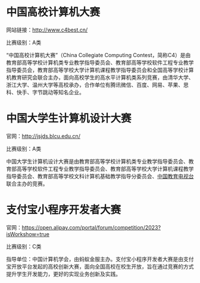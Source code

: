 # 中国高校计算机大赛

网站链接：http://www.c4best.cn/

比赛级别：A类

“中国高校计算机大赛”（China Collegiate Computing Contest，简称C4）是由教育部高等学校计算机类专业教学指导委员会、教育部高等学校软件工程专业教学指导委员会，教育部高等学校大学计算机课程教学指导委员会和全国高等学校计算机教育研究会联合主办，面向高校学生的高水平计算机类系列竞赛，由清华大学、浙江大学、温州大学等高校承办，合作单位有腾讯微信、百度、网易、苹果、思科、快手、字节跳动等知名企业。

# 中国大学生计算机设计大赛

官网：http://jsjds.blcu.edu.cn/

比赛级别：A类

中国大学生计算机设计大赛是由教育部高等学校计算机类专业教学指导委员会、教育部高等学校软件工程专业教学指导委员会、教育部高等学校大学计算机课程教学指导委员会、教育部高等学校文科计算机基础教学指导分委员会、[中国教育电视台](https://baike.baidu.com/item/中国教育电视台/2834503?fromModule=lemma_inlink)联合主办的竞赛。

# 支付宝小程序开发者大赛

官网：https://open.alipay.com/portal/forum/competition/2023?isWorkshow=true

比赛级别：C类

指导单位：中国计算机学会，由蚂蚁金服主办。支付宝小程序开发者大赛是由支付宝开放平台发起的高校创新大赛，面向全国高校在校生开放，旨在通过竞赛的方式提升学生开发能力，更好的实现业务创新及实践。



